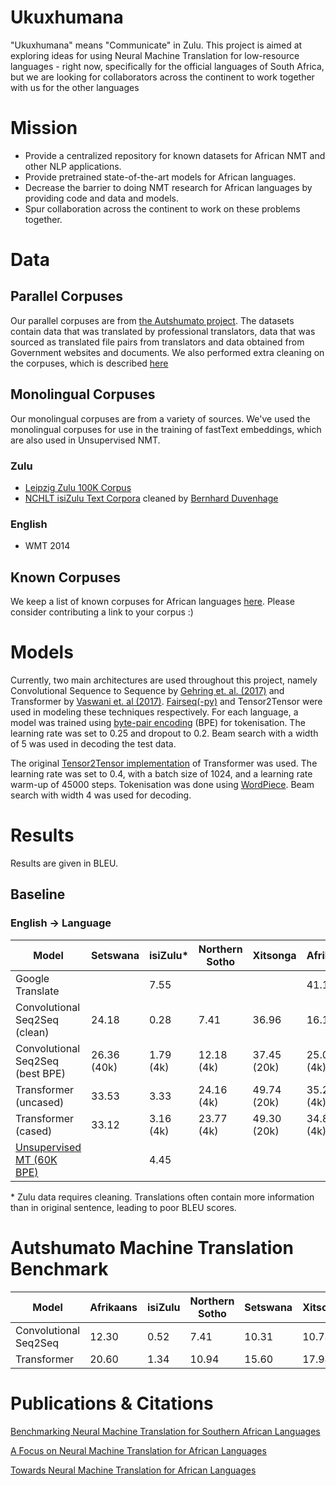 # Ukuxhumana

"Ukuxhumana" means "Communicate" in Zulu. This project is aimed at exploring ideas for using Neural Machine Translation for low-resource languages - right now, specifically for the official languages of South Africa, but we are looking for collaborators across the continent to work together with us for the other languages

# Mission

- Provide a centralized repository for known datasets for African NMT and other NLP applications.
- Provide pretrained state-of-the-art models for African languages.
- Decrease the barrier to doing NMT research for African languages by providing code and data and models.
- Spur collaboration across the continent to work on these problems together.

# Data

## Parallel Corpuses

Our parallel corpuses are from [the Autshumato project](https://biblio.ugent.be/publication/1851705/file/6736544#page=39). The datasets contain data that was translated by professional translators, data that was sourced as translated file pairs from translators and data obtained from Government websites and documents. We also performed extra cleaning on the corpuses, which is described [here](https://github.com/LauraMartinus/ukuxhumana/blob/master/clean/README.md)


## Monolingual Corpuses

Our monolingual corpuses are from a variety of sources. We've used the monolingual corpuses for use in the training of fastText embeddings, which are also used in Unsupervised NMT.

### Zulu

- [Leipzig Zulu 100K Corpus](http://corpora.uni-leipzig.de/en?corpusId=zul_mixed_2016)
- [NCHLT isiZulu Text Corpora](https://rma.nwu.ac.za/index.php/isizulu-nchlt-text-corpora.html) cleaned by [Bernhard Duvenhage](https://github.com/praekelt/feersum-lid-shared-task)
### English

- WMT 2014

## Known Corpuses

We keep a list of known corpuses for African languages [here](https://github.com/LauraMartinus/ukuxhumana/blob/master/KNOWN_CORPUSES.md). Please consider contributing a link to your corpus :) 


# Models
Currently, two main architectures are used throughout this project, namely Convolutional Sequence to Sequence by [Gehring et. al. (2017)](https://arxiv.org/abs/1705.03122) and Transformer by [Vaswani et. al (2017)](https://arxiv.org/abs/1706.03762). [Fairseq(-py)](https://github.com/pytorch/fairseq) and Tensor2Tensor were used in modeling these techniques respectively. For each language, a model was trained using [byte-pair encoding](https://arxiv.org/abs/1508.07909) (BPE) for tokenisation. The learning rate was set to 0.25 and dropout to 0.2. Beam search with a width of 5 was used in decoding the test data.

The original [Tensor2Tensor implementation](https://github.com/tensorflow/tensor2tensor) of Transformer was used. The learning rate was set to 0.4, with a batch size of 1024, and a learning rate warm-up of 45000 steps. Tokenisation was done using [WordPiece](https://github.com/google/sentencepiece). Beam search with width 4 was used for decoding.


# Results
Results are given in BLEU.
## Baseline 
### English -> Language
| Model | Setswana | isiZulu* | Northern Sotho | Xitsonga | Afrikaans |
| ------- | ------- | ------- | ------- | ------- | ------- |
| Google Translate       |        | 7.55 |       |       | 41.181 |
| Convolutional Seq2Seq (clean)  | 24.18  | 0.28 | 7.41 | 36.96 | 16.17 |
| Convolutional Seq2Seq (best BPE) | 26.36 (40k)  | 1.79 (4k) | 12.18 (4k) | 37.45 (20k) | 25.04 (4k) |
| Transformer (uncased)  | 33.53  | 3.33 | 24.16 (4k) | 49.74 (20k) | 35.26 (4k) |
| Transformer (cased)    | 33.12  | 3.16 (4k) | 23.77 (4k) | 49.30 (20k) | 34.81 (4k) |
| [Unsupervised MT (60K BPE)](https://github.com/facebookresearch/UnsupervisedMT)    |   | 4.45 |  |  |  |


\* Zulu data requires cleaning. Translations often contain more information than in original sentence, leading to poor BLEU scores.

# Autshumato Machine Translation Benchmark 

| Model | Afrikaans | isiZulu | Northern Sotho | Setswana | Xitsonga |
| ------- | ------- | ------- | ------- | ------- |  ------- |
| Convolutional Seq2Seq | 12.30 | 0.52 | 7.41 | 10.31 | 10.73 |
| Transformer | 20.60 | 1.34 | 10.94 | 15.60 | 17.98 |



# Publications & Citations

[Benchmarking Neural Machine Translation for Southern African Languages](https://arxiv.org/pdf/1906.10511.pdf)

[A Focus on Neural Machine Translation for African Languages](https://arxiv.org/pdf/1906.05685.pdf)

[Towards Neural Machine Translation for African Languages](https://arxiv.org/abs/1811.05467)
